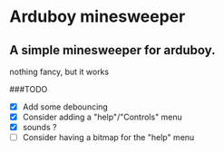 # Arduboy minesweeper

## A simple minesweeper for arduboy.

nothing fancy, but it works

###TODO
- [X] Add some debouncing
- [X] Consider adding a "help"/"Controls" menu
- [X] sounds ?
- [ ] Consider having a bitmap for the  "help" menu